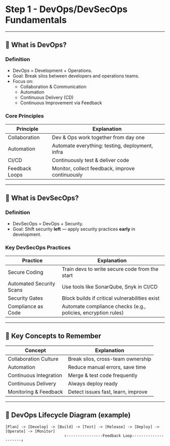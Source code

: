 # Step 1 - DevOps/DevSecOps Fundamentals

---

## 📌 What is DevOps?

### Definition
- DevOps = Development + Operations.
- Goal: Break silos between developers and operations teams.
- Focus on:
    - Collaboration & Communication
    - Automation
    - Continuous Delivery (CD)
    - Continuous Improvement via Feedback

### Core Principles
| Principle | Explanation |
|--|--|
| Collaboration | Dev & Ops work together from day one |
| Automation | Automate everything: testing, deployment, infra |
| CI/CD | Continuously test & deliver code |
| Feedback Loops | Monitor, collect feedback, improve continuously |

---

## 📌 What is DevSecOps?

### Definition
- DevSecOps = DevOps + Security.
- Goal: Shift security **left** — apply security practices **early** in development.

### Key DevSecOps Practices
| Practice | Explanation |
|--|--|
| Secure Coding | Train devs to write secure code from the start |
| Automated Security Scans | Use tools like SonarQube, Snyk in CI/CD |
| Security Gates | Block builds if critical vulnerabilities exist |
| Compliance as Code | Automate compliance checks (e.g., policies, encryption rules) |

---

## 📌 Key Concepts to Remember

| Concept | Explanation |
|--|--|
| Collaboration Culture | Break silos, cross-team ownership |
| Automation | Reduce manual errors, save time |
| Continuous Integration | Merge & test code frequently |
| Continuous Delivery | Always deploy ready |
| Monitoring & Feedback | Detect issues fast, learn, improve |

---

## 📌 DevOps Lifecycle Diagram (example)

```text
[Plan] -> [Develop] -> [Build] -> [Test] -> [Release] -> [Deploy] -> [Operate] -> [Monitor]
                          ↑----------------Feedback Loop---------------------↓
